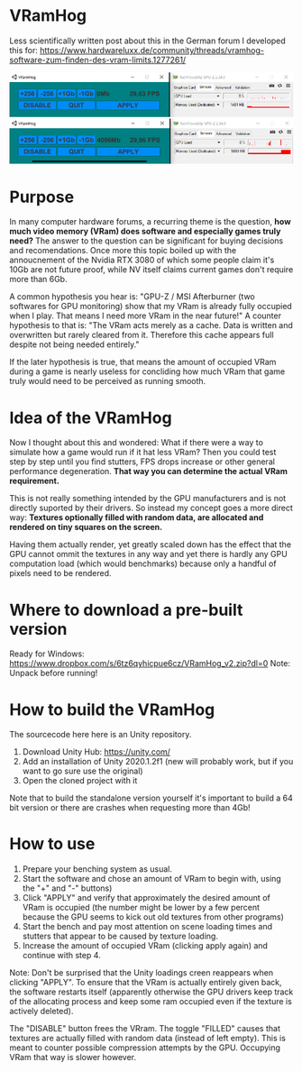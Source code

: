 # VRamHog

Less scientifically written post about this in the German forum I developed this for:
https://www.hardwareluxx.de/community/threads/vramhog-software-zum-finden-des-vram-limits.1277261/

![alt text](https://github.com/Dragolex/VRamHog/blob/master/Screenshots/NoHog.png)
![alt text](https://github.com/Dragolex/VRamHog/blob/master/Screenshots/4GbHog.png)

# Purpose

In many computer hardware forums, a recurring theme is the question, **how much video memory (VRam) does software and especially games truly need?**
The answer to the question can be significant for buying decisions and recomendations.
Once more this topic boiled up with the annoucnement of the Nvidia RTX 3080 of which some people claim it's 10Gb are not future proof, while NV itself claims current games don't require more than 6Gb.

A common hypothesis you hear is: "GPU-Z / MSI Afterburner (two softwares for GPU monitoring) show that my VRam is already fully occupied when I play. That means I need more VRam in the near future!"
A counter hypothesis to that is: "The VRam acts merely as a cache. Data is written and overwritten but rarely cleared from it. Therefore this cache appears full despite not being needed entirely."

If the later hypothesis is true, that means the amount of occupied VRam during a game is nearly useless for concliding how much VRam that game truly would need to be perceived as running smooth.

# Idea of the VRamHog
Now I thought about this and wondered: What if there were a way to simulate how a game would run if it hat less VRam?
Then you could test step by step until you find stutters, FPS drops increase or other general performance degeneration.
**That way you can determine the actual VRam requirement.**

This is not really something intended by the GPU manufacturers and is not directly suported by their drivers. So instead my concept goes a more direct way:
**Textures optionally filled with random data, are allocated and rendered on tiny squares on the screen.**

Having them actually render, yet greatly scaled down has the effect that the GPU cannot ommit the textures in any way and yet there is hardly any GPU computation load (which would benchmarks) because only a handful of pixels need to be rendered.

# Where to download a pre-built version
Ready for Windows: https://www.dropbox.com/s/6tz6qyhicpue6cz/VRamHog_v2.zip?dl=0
Note: Unpack before running!

# How to build the VRamHog

The sourcecode here here is an Unity repository.
1. Download Unity Hub: https://unity.com/
2. Add an installation of Unity 2020.1.2f1 (new will probably work, but if you want to go sure use the original)
3. Open the cloned project with it

Note that to build the standalone version yourself it's important to build a 64 bit version or there are crashes when requesting more than 4Gb!

# How to use
1. Prepare your benching system as usual.
2. Start the software and chose an amount of VRam to begin with, using the "+" and "-" buttons)
3. Click "APPLY" and verify that approximately the desired amount of VRam is occupied (the number might be lower by a few percent because the GPU seems to kick out old textures from other programs)
4. Start the bench and pay most attention on scene loading times and stutters that appear to be caused by texture loading.
5. Increase the amount of occupied VRam (clicking apply again) and continue with step 4.

Note: Don't be surprised that the Unity loadings creen reappears when clicking "APPLY". To ensure that the VRam is actually entirely given back, the software restarts itself (apparently otherwise the GPU drivers keep track of the allocating process and keep some ram occupied even if the texture is actively deleted).

The "DISABLE" button frees the VRram.
The toggle "FILLED" causes that textures are actually filled with random data (instead of left empty). This is meant to counter possible compression attempts by the GPU. Occupying VRam that way is slower however.
